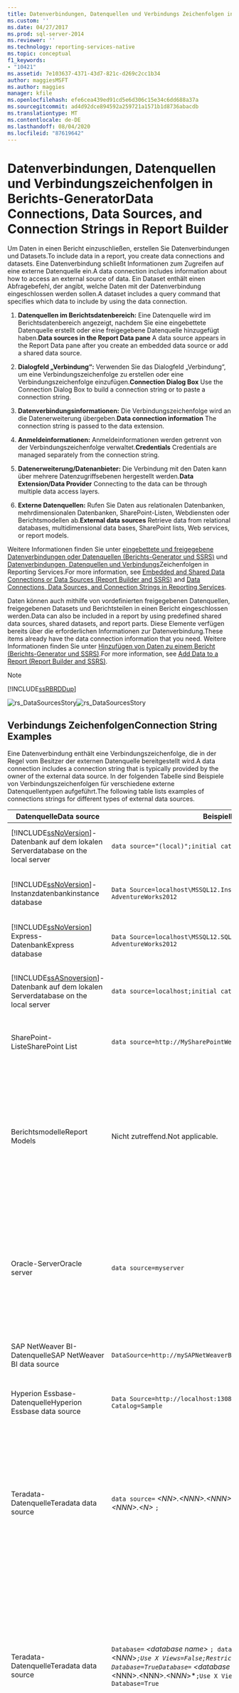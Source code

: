 ```yaml
---
title: Datenverbindungen, Datenquellen und Verbindungs Zeichenfolgen in Berichts-Generator | Microsoft-Dokumentation
ms.custom: ''
ms.date: 04/27/2017
ms.prod: sql-server-2014
ms.reviewer: ''
ms.technology: reporting-services-native
ms.topic: conceptual
f1_keywords:
- "10421"
ms.assetid: 7e103637-4371-43d7-821c-d269c2cc1b34
author: maggiesMSFT
ms.author: maggies
manager: kfile
ms.openlocfilehash: efe6cea439ed91cd5e6d306c15e34c6dd688a37a
ms.sourcegitcommit: ad4d92dce894592a259721a1571b1d8736abacdb
ms.translationtype: MT
ms.contentlocale: de-DE
ms.lasthandoff: 08/04/2020
ms.locfileid: "87619642"
---
```

# <a name="data-connections-data-sources-and-connection-strings-in-report-builder"></a><span data-ttu-id="2b997-102">Datenverbindungen, Datenquellen und Verbindungszeichenfolgen in Berichts-Generator</span><span class="sxs-lookup"><span data-stu-id="2b997-102">Data Connections, Data Sources, and Connection Strings in Report Builder</span></span>
  <span data-ttu-id="2b997-103">Um Daten in einen Bericht einzuschließen, erstellen Sie Datenverbindungen und Datasets.</span><span class="sxs-lookup"><span data-stu-id="2b997-103">To include data in a report, you create data connections and datasets.</span></span> <span data-ttu-id="2b997-104">Eine Datenverbindung schließt Informationen zum Zugreifen auf eine externe Datenquelle ein.</span><span class="sxs-lookup"><span data-stu-id="2b997-104">A data connection includes information about how to access an external source of data.</span></span> <span data-ttu-id="2b997-105">Ein Dataset enthält einen Abfragebefehl, der angibt, welche Daten mit der Datenverbindung eingeschlossen werden sollen.</span><span class="sxs-lookup"><span data-stu-id="2b997-105">A dataset includes a query command that specifies which data to include by using the data connection.</span></span>  
  
1.  <span data-ttu-id="2b997-106">**Datenquellen im Berichtsdatenbereich:** Eine Datenquelle wird im Berichtsdatenbereich angezeigt, nachdem Sie eine eingebettete Datenquelle erstellt oder eine freigegebene Datenquelle hinzugefügt haben.</span><span class="sxs-lookup"><span data-stu-id="2b997-106">**Data sources in the Report Data pane** A data source appears in the Report Data pane after you create an embedded data source or add a shared data source.</span></span>  
  
2.  <span data-ttu-id="2b997-107">**Dialogfeld „Verbindung“:** Verwenden Sie das Dialogfeld „Verbindung“, um eine Verbindungszeichenfolge zu erstellen oder eine Verbindungszeichenfolge einzufügen.</span><span class="sxs-lookup"><span data-stu-id="2b997-107">**Connection Dialog Box** Use the Connection Dialog Box to build a connection string or to paste a connection string.</span></span>  
  
3.  <span data-ttu-id="2b997-108">**Datenverbindungsinformationen:** Die Verbindungszeichenfolge wird an die Datenerweiterung übergeben.</span><span class="sxs-lookup"><span data-stu-id="2b997-108">**Data connection information** The connection string is passed to the data extension.</span></span>  
  
4.  <span data-ttu-id="2b997-109">**Anmeldeinformationen:** Anmeldeinformationen werden getrennt von der Verbindungszeichenfolge verwaltet.</span><span class="sxs-lookup"><span data-stu-id="2b997-109">**Credentials** Credentials are managed separately from the connection string.</span></span>  
  
5.  <span data-ttu-id="2b997-110">**Datenerweiterung/Datenanbieter:** Die Verbindung mit den Daten kann über mehrere Datenzugriffsebenen hergestellt werden.</span><span class="sxs-lookup"><span data-stu-id="2b997-110">**Data Extension/Data Provider** Connecting to the data can be through multiple data access layers.</span></span>  
  
6.  <span data-ttu-id="2b997-111">**Externe Datenquellen:** Rufen Sie Daten aus relationalen Datenbanken, mehrdimensionalen Datenbanken, SharePoint-Listen, Webdiensten oder Berichtsmodellen ab.</span><span class="sxs-lookup"><span data-stu-id="2b997-111">**External data sources** Retrieve data from relational databases, multidimensional data bases, SharePoint lists, Web services, or report models.</span></span>  
  
 <span data-ttu-id="2b997-112">Weitere Informationen finden Sie unter [eingebettete und freigegebene Datenverbindungen oder Datenquellen &#40;Berichts-Generator und SSRS&#41;](../../2014/reporting-services/embedded-and-shared-data-connections-or-data-sources-report-builder-and-ssrs.md) und [Datenverbindungen, Datenquellen und Verbindungs](../../2014/reporting-services/data-connections-data-sources-and-connection-strings-in-reporting-services.md)Zeichenfolgen in Reporting Services.</span><span class="sxs-lookup"><span data-stu-id="2b997-112">For more information, see [Embedded and Shared Data Connections or Data Sources &#40;Report Builder and SSRS&#41;](../../2014/reporting-services/embedded-and-shared-data-connections-or-data-sources-report-builder-and-ssrs.md) and [Data Connections, Data Sources, and Connection Strings in Reporting Services](../../2014/reporting-services/data-connections-data-sources-and-connection-strings-in-reporting-services.md).</span></span>  
  
 <span data-ttu-id="2b997-113">Daten können auch mithilfe von vordefinierten freigegebenen Datenquellen, freigegebenen Datasets und Berichtsteilen in einen Bericht eingeschlossen werden.</span><span class="sxs-lookup"><span data-stu-id="2b997-113">Data can also be included in a report by using predefined shared data sources, shared datasets, and report parts.</span></span> <span data-ttu-id="2b997-114">Diese Elemente verfügen bereits über die erforderlichen Informationen zur Datenverbindung.</span><span class="sxs-lookup"><span data-stu-id="2b997-114">These items already have the data connection information that you need.</span></span> <span data-ttu-id="2b997-115">Weitere Informationen finden Sie unter [Hinzufügen von Daten zu einem Bericht &#40;Berichts-Generator und SSRS&#41;](report-data/report-datasets-ssrs.md).</span><span class="sxs-lookup"><span data-stu-id="2b997-115">For more information, see [Add Data to a Report &#40;Report Builder and SSRS&#41;](report-data/report-datasets-ssrs.md).</span></span>  
  
> [!NOTE]  
>  [!INCLUDE[ssRBRDDup](../includes/ssrbrddup-md.md)]  
  
 <span data-ttu-id="2b997-116">![rs_DataSourcesStory](media/rs-datasourcesstory.gif "rs_DataSourcesStory")</span><span class="sxs-lookup"><span data-stu-id="2b997-116">![rs_DataSourcesStory](media/rs-datasourcesstory.gif "rs_DataSourcesStory")</span></span>  
  
##  <a name="connection-string-examples"></a><a name="ConnectionString"></a><span data-ttu-id="2b997-117">Verbindungs Zeichenfolgen</span><span class="sxs-lookup"><span data-stu-id="2b997-117">Connection String Examples</span></span>  
 <span data-ttu-id="2b997-118">Eine Datenverbindung enthält eine Verbindungszeichenfolge, die in der Regel vom Besitzer der externen Datenquelle bereitgestellt wird.</span><span class="sxs-lookup"><span data-stu-id="2b997-118">A data connection includes a connection string that is typically provided by the owner of the external data source.</span></span> <span data-ttu-id="2b997-119">In der folgenden Tabelle sind Beispiele von Verbindungszeichenfolgen für verschiedene externe Datenquellentypen aufgeführt.</span><span class="sxs-lookup"><span data-stu-id="2b997-119">The following table lists examples of connections strings for different types of external data sources.</span></span>  
  
|<span data-ttu-id="2b997-120">**Datenquelle**</span><span class="sxs-lookup"><span data-stu-id="2b997-120">**Data source**</span></span>|<span data-ttu-id="2b997-121">**Beispiel**</span><span class="sxs-lookup"><span data-stu-id="2b997-121">**Example**</span></span>|<span data-ttu-id="2b997-122">**Beschreibung**</span><span class="sxs-lookup"><span data-stu-id="2b997-122">**Description**</span></span>|  
|---------------------|-----------------|---------------------|  
|[!INCLUDE[ssNoVersion](../includes/ssnoversion-md.md)]<span data-ttu-id="2b997-123">-Datenbank auf dem lokalen Server</span><span class="sxs-lookup"><span data-stu-id="2b997-123">database on the local server</span></span>|`data source="(local)";initial catalog=AdventureWorks2012`|<span data-ttu-id="2b997-124">Legen Sie den Datenquellentyp auf `SQL Server` fest.</span><span class="sxs-lookup"><span data-stu-id="2b997-124">Set data source type to `SQL Server`.</span></span>|  
|[!INCLUDE[ssNoVersion](../includes/ssnoversion-md.md)]<span data-ttu-id="2b997-125">-Instanzdatenbank</span><span class="sxs-lookup"><span data-stu-id="2b997-125">instance database</span></span>|`Data Source=localhost\MSSQL12.InstanceName; Initial Catalog= AdventureWorks2012`|<span data-ttu-id="2b997-126">Legen Sie den Datenquellentyp auf `SQL Server` fest.</span><span class="sxs-lookup"><span data-stu-id="2b997-126">Set data source type to `SQL Server`.</span></span>|  
|[!INCLUDE[ssNoVersion](../includes/ssnoversion-md.md)] <span data-ttu-id="2b997-127">Express-Datenbank</span><span class="sxs-lookup"><span data-stu-id="2b997-127">Express database</span></span>|`Data Source=localhost\MSSQL12.SQLEXPRESS; Initial Catalog= AdventureWorks2012`|<span data-ttu-id="2b997-128">Legen Sie den Datenquellentyp auf `SQL Server` fest.</span><span class="sxs-lookup"><span data-stu-id="2b997-128">Set data source type to `SQL Server`.</span></span>|  
|[!INCLUDE[ssASnoversion](../includes/ssasnoversion-md.md)]<span data-ttu-id="2b997-129">-Datenbank auf dem lokalen Server</span><span class="sxs-lookup"><span data-stu-id="2b997-129">database on the local server</span></span>|`data source=localhost;initial catalog=Adventure Works DW 2012`|<span data-ttu-id="2b997-130">Legen Sie den Datenquellentyp auf `SQL Server Analysis Services` fest.</span><span class="sxs-lookup"><span data-stu-id="2b997-130">Set data source type to `SQL Server Analysis Services`.</span></span>|  
|<span data-ttu-id="2b997-131">SharePoint-Liste</span><span class="sxs-lookup"><span data-stu-id="2b997-131">SharePoint List</span></span>|`data source=http://MySharePointWeb/MySharePointSite/`|<span data-ttu-id="2b997-132">Legen Sie den Datenquellentyp auf `SharePoint List` fest.</span><span class="sxs-lookup"><span data-stu-id="2b997-132">Set data source type to `SharePoint List`.</span></span>|  
||||  
|<span data-ttu-id="2b997-133">Berichtsmodelle</span><span class="sxs-lookup"><span data-stu-id="2b997-133">Report Models</span></span>|<span data-ttu-id="2b997-134">Nicht zutreffend.</span><span class="sxs-lookup"><span data-stu-id="2b997-134">Not applicable.</span></span>|<span data-ttu-id="2b997-135">Sie benötigen keine Verbindungszeichenfolge für ein Berichtsmodell.</span><span class="sxs-lookup"><span data-stu-id="2b997-135">You do not need a connection string for a report model.</span></span> <span data-ttu-id="2b997-136">Wechseln Sie im Berichts-Generator zum Berichtsserver, und wählen Sie die SMDL-Datei aus, die das Berichtsmodell darstellt.</span><span class="sxs-lookup"><span data-stu-id="2b997-136">In Report Builder, browse to the report server and select the .smdl file that is the report model.</span></span>|  
|<span data-ttu-id="2b997-137">Oracle-Server</span><span class="sxs-lookup"><span data-stu-id="2b997-137">Oracle server</span></span>|`data source=myserver`|<span data-ttu-id="2b997-138">Legen Sie den Datenquellentyp auf `Oracle` fest.</span><span class="sxs-lookup"><span data-stu-id="2b997-138">Set the data source type to `Oracle`.</span></span> <span data-ttu-id="2b997-139">Auf dem Computer mit dem Berichts-Generator und auf dem Berichtsserver müssen die Oracle-Clienttools installiert sein.</span><span class="sxs-lookup"><span data-stu-id="2b997-139">The Oracle client tools must be installed on the Report Builder computer and on the report server.</span></span>|  
|<span data-ttu-id="2b997-140">SAP NetWeaver BI-Datenquelle</span><span class="sxs-lookup"><span data-stu-id="2b997-140">SAP NetWeaver BI data source</span></span>|`DataSource=http://mySAPNetWeaverBIServer:8000/sap/bw/xml/soap/xmla`|<span data-ttu-id="2b997-141">Legen Sie den Datenquellentyp auf `SAP NetWeaver BI` fest.</span><span class="sxs-lookup"><span data-stu-id="2b997-141">Set the data source type to `SAP NetWeaver BI`.</span></span>|  
|<span data-ttu-id="2b997-142">Hyperion Essbase-Datenquelle</span><span class="sxs-lookup"><span data-stu-id="2b997-142">Hyperion Essbase data source</span></span>|`Data Source=http://localhost:13080/aps/XMLA; Initial Catalog=Sample`|<span data-ttu-id="2b997-143">Legen Sie den Datenquellentyp auf `Hyperion Essbase` fest.</span><span class="sxs-lookup"><span data-stu-id="2b997-143">Set the data source type to `Hyperion Essbase`.</span></span>|  
|<span data-ttu-id="2b997-144">Teradata-Datenquelle</span><span class="sxs-lookup"><span data-stu-id="2b997-144">Teradata data source</span></span>|<span data-ttu-id="2b997-145">`data source=` *\<NN>.\<NNN>.\<NNN>.\<N>* `;`</span><span class="sxs-lookup"><span data-stu-id="2b997-145">`data source=` *\<NN>.\<NNN>.\<NNN>.\<N>* `;`</span></span>|<span data-ttu-id="2b997-146">Legen Sie den Datenquellentyp auf `Teradata` fest.</span><span class="sxs-lookup"><span data-stu-id="2b997-146">Set the data source type to `Teradata`.</span></span> <span data-ttu-id="2b997-147">Die Verbindungszeichenfolge ist eine IP-Adresse (Internet Protocol) in Form von vier Feldern, wobei jedes Feld ein bis drei Ziffern aufweisen kann.</span><span class="sxs-lookup"><span data-stu-id="2b997-147">The connection string is an Internet Protocol (IP) address in the form of four fields, where each field can be from one to three digits.</span></span>|  
|<span data-ttu-id="2b997-148">Teradata-Datenquelle</span><span class="sxs-lookup"><span data-stu-id="2b997-148">Teradata data source</span></span>|<span data-ttu-id="2b997-149">`Database=` *\<database name>* `; data source=` *\<NN*N*>.\<NNN>.\<NNN>.\<N*NN*>*`;Use X Views=False;Restrict to Default Database=True`</span><span class="sxs-lookup"><span data-stu-id="2b997-149">`Database=` *\<database name>* `; data source=` *\<NN*N*>.\<NNN>.\<NNN>.\<N*NN*>*`;Use X Views=False;Restrict to Default Database=True`</span></span>|<span data-ttu-id="2b997-150">Legen Sie den Datenquellentyp auf `Teradata` fest, ähnlich dem vorherigen Beispiel.</span><span class="sxs-lookup"><span data-stu-id="2b997-150">Set the data source type to `Teradata`, similar to the previous example.</span></span> <span data-ttu-id="2b997-151">Verwenden Sie nur die Standarddatenbank, die im Datenbank-Tag angegeben wird, und ermitteln Sie nicht automatisch Datenbeziehungen.</span><span class="sxs-lookup"><span data-stu-id="2b997-151">Only use the default database that is specified in the Database tag, and do not automatically discover data relationships.</span></span>|  
|<span data-ttu-id="2b997-152">XML-Datenquelle, Webdienst</span><span class="sxs-lookup"><span data-stu-id="2b997-152">XML data source, Web service</span></span>|`data source=http://adventure-works.com/results.aspx`|<span data-ttu-id="2b997-153">Legen Sie den Datenquellentyp auf `XML` fest.</span><span class="sxs-lookup"><span data-stu-id="2b997-153">Set the data source type to `XML`.</span></span> <span data-ttu-id="2b997-154">Die Verbindungszeichenfolge ist eine URL für einen Webdienst, der Webdienste-Definitionssprache (WSDL) unterstützt.</span><span class="sxs-lookup"><span data-stu-id="2b997-154">The connection string is a URL for a web service that supports Web Services Definition Language (WSDL).</span></span>|  
|<span data-ttu-id="2b997-155">XML-Datenquelle, XML-Dokument</span><span class="sxs-lookup"><span data-stu-id="2b997-155">XML data source, XML document</span></span>|`http://localhost/XML/Customers.xml`|<span data-ttu-id="2b997-156">Legen Sie den Datenquellentyp auf `XML` fest.</span><span class="sxs-lookup"><span data-stu-id="2b997-156">Set the data source type to `XML`.</span></span> <span data-ttu-id="2b997-157">Die Verbindungszeichenfolge besteht aus einer URL für das XML-Dokument.</span><span class="sxs-lookup"><span data-stu-id="2b997-157">The connection string is a URL to the XML document.</span></span>|  
|<span data-ttu-id="2b997-158">XML-Datenquelle, eingebettetes XML-Dokument</span><span class="sxs-lookup"><span data-stu-id="2b997-158">XML data source, embedded XML document</span></span>|<span data-ttu-id="2b997-159">*Leer*</span><span class="sxs-lookup"><span data-stu-id="2b997-159">*Empty*</span></span>|<span data-ttu-id="2b997-160">Legen Sie den Datenquellentyp auf `XML` fest.</span><span class="sxs-lookup"><span data-stu-id="2b997-160">Set the data source type to `XML`.</span></span> <span data-ttu-id="2b997-161">Die XML-Daten sind in der Berichtsdefinition eingebettet.</span><span class="sxs-lookup"><span data-stu-id="2b997-161">The XML data is embedded in the report definition.</span></span>|  
  
 <span data-ttu-id="2b997-162">Weitere Informationen zu den einzelnen Verbindungstypen finden [Sie unter Hinzufügen von Daten aus externen Datenquellen &#40;SSRS-&#41;](report-data/add-data-from-external-data-sources-ssrs.md) und Datenquellen, die [von Reporting Services &#40;SSRS-&#41;unterstützt werden ](create-deploy-and-manage-mobile-and-paginated-reports.md).</span><span class="sxs-lookup"><span data-stu-id="2b997-162">For more information about each connection type, see [Add Data from External Data Sources &#40;SSRS&#41;](report-data/add-data-from-external-data-sources-ssrs.md) and [Data Sources Supported by Reporting Services &#40;SSRS&#41;](create-deploy-and-manage-mobile-and-paginated-reports.md).</span></span>  
  

  
##  <a name="creating-data-sources"></a><a name="Creating"></a><span data-ttu-id="2b997-163">Erstellen von Datenquellen</span><span class="sxs-lookup"><span data-stu-id="2b997-163">Creating Data Sources</span></span>  
 <span data-ttu-id="2b997-164">Zum Erstellen einer eingebetteten Datenquelle benötigen Sie eine Verbindungszeichenfolge und die Anmeldeinformationen, die für den Zugriff auf die Daten erforderlich sind.</span><span class="sxs-lookup"><span data-stu-id="2b997-164">To create an embedded data source, you must have a connection string and the credentials that you need to access the data.</span></span> <span data-ttu-id="2b997-165">Diese Informationen erhalten Sie normalerweise vom Besitzer der Datenquelle.</span><span class="sxs-lookup"><span data-stu-id="2b997-165">This information usually comes from the owner of the data source.</span></span> <span data-ttu-id="2b997-166">Die Datenverbindung wird als Teil der Datenquelle in der Berichtsdefinition gespeichert.</span><span class="sxs-lookup"><span data-stu-id="2b997-166">The data connection is saved in the report definition as part of the data source.</span></span> <span data-ttu-id="2b997-167">Die Anmeldeinformationen werden unabhängig von der Verbindung verwaltet.</span><span class="sxs-lookup"><span data-stu-id="2b997-167">Credentials are managed independently from the connection.</span></span> <span data-ttu-id="2b997-168">Schritt-für-Schritt-Anweisungen finden [Sie unter Hinzufügen und Überprüfen einer Datenverbindung oder einer Datenquelle &#40;Berichts-Generator und SSRS&#41;](report-data/add-and-verify-a-data-connection-report-builder-and-ssrs.md).</span><span class="sxs-lookup"><span data-stu-id="2b997-168">For step-by-step instructions, see [Add and Verify a Data Connection or Data Source &#40;Report Builder and SSRS&#41;](report-data/add-and-verify-a-data-connection-report-builder-and-ssrs.md).</span></span>  
  
> [!NOTE]  
>  <span data-ttu-id="2b997-169">Einige Anmeldeinformationstypen unterstützen möglicherweise nicht alle vom Berichts-Generator verwendeten Szenarien. Wenn Sie eine Abfrage im Abfrage-Designer ausführen möchten, zeigen Sie die Vorschau eines Berichts auf Ihrem Computer an, wenn keine Verbindung zum Berichtsserver hergestellt ist, und führen Sie den Bericht vom Berichtsserver aus.</span><span class="sxs-lookup"><span data-stu-id="2b997-169">Some types of credentials might not support all the scenarios that Report Builder uses: to run a query in the query designer, preview a report from your computer when you are not connected to a report server, and run the report from the report server.</span></span> <span data-ttu-id="2b997-170">Sie sollten nach Möglichkeit immer freigegebene Datenquellen verwenden.</span><span class="sxs-lookup"><span data-stu-id="2b997-170">We recommend that you use shared data sources whenever possible.</span></span> <span data-ttu-id="2b997-171">Die Anmeldeinformationen für eine freigegebene Datenquelle auf dem Berichtsserver können Sie speichern.</span><span class="sxs-lookup"><span data-stu-id="2b997-171">You can store credentials for a shared data source on the report server.</span></span> <span data-ttu-id="2b997-172">Weitere Informationen finden Sie unter [Angeben von Anmeldeinformationen im Berichts-Generator](../../2014/reporting-services/specify-credentials-in-report-builder.md).</span><span class="sxs-lookup"><span data-stu-id="2b997-172">For more information, see [Specify Credentials in Report Builder](../../2014/reporting-services/specify-credentials-in-report-builder.md).</span></span>  
  
 <span data-ttu-id="2b997-173">Zum Erstellen einer freigegebenen Datenquelle müssen Sie Berichts-Manager verwenden, um die Datenquelle direkt auf dem Berichts Server zu erstellen, oder Sie verwenden eine Erstellungs Umgebung wie Berichts-Designer in [!INCLUDE[ssNoVersion](../includes/ssnoversion-md.md)] [!INCLUDE[ssBIDevStudioFull](../includes/ssbidevstudiofull-md.md)] .</span><span class="sxs-lookup"><span data-stu-id="2b997-173">To create a shared data source, you must use Report Manager to create the data source directly on the report server, or use an authoring environment such as Report Designer in [!INCLUDE[ssNoVersion](../includes/ssnoversion-md.md)] [!INCLUDE[ssBIDevStudioFull](../includes/ssbidevstudiofull-md.md)].</span></span> <span data-ttu-id="2b997-174">Weitere Informationen finden Sie unter [Erstellen einer eingebetteten oder freigegebenen Datenquelle &#40;SSRS&#41;](../../2014/reporting-services/create-an-embedded-or-shared-data-source-ssrs.md).</span><span class="sxs-lookup"><span data-stu-id="2b997-174">For more information, see [Create an Embedded or Shared Data Source &#40;SSRS&#41;](../../2014/reporting-services/create-an-embedded-or-shared-data-source-ssrs.md).</span></span>  
  

  
## <a name="see-also"></a><span data-ttu-id="2b997-175">Weitere Informationen</span><span class="sxs-lookup"><span data-stu-id="2b997-175">See Also</span></span>  
 <span data-ttu-id="2b997-176">[Hinzufügen von Daten zu einem Bericht &#40;Berichts-Generator und SSRS&#41;](report-data/report-datasets-ssrs.md) </span><span class="sxs-lookup"><span data-stu-id="2b997-176">[Add Data to a Report &#40;Report Builder and SSRS&#41;](report-data/report-datasets-ssrs.md) </span></span>  
 [<span data-ttu-id="2b997-177">Berichtsteile &#40;Berichts-Generator und SSRS&#41;</span><span class="sxs-lookup"><span data-stu-id="2b997-177">Report Parts &#40;Report Builder and SSRS&#41;</span></span>](report-parts-report-builder-and-ssrs.md)  
  
  

